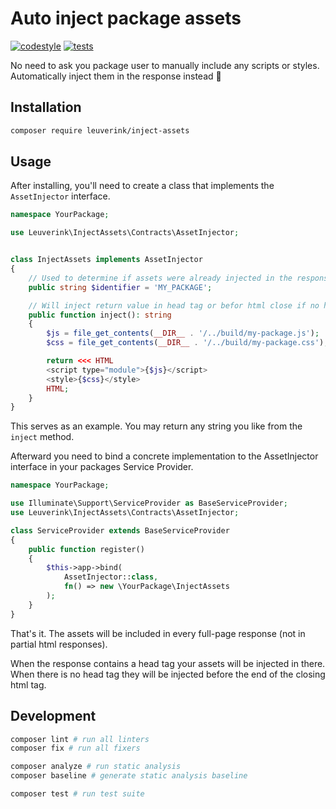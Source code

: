 # Auto inject package assets

[![codestyle](https://github.com/gwleuverink/inject-assets/actions/workflows/codestyle.yml/badge.svg)](https://github.com/gwleuverink/inject-assets/actions/workflows/codestyle.yml)
[![tests](https://github.com/gwleuverink/inject-assets/actions/workflows/tests.yml/badge.svg)](https://github.com/gwleuverink/inject-assets/actions/workflows/tests.yml)

No need to ask you package user to manually include any scripts or styles. Automatically inject them in the response instead 🚀

## Installation

```bash
composer require leuverink/inject-assets
```

## Usage

After installing, you'll need to create a class that implements the `AssetInjector` interface.

```php
namespace YourPackage;

use Leuverink\InjectAssets\Contracts\AssetInjector;


class InjectAssets implements AssetInjector
{
    // Used to determine if assets were already injected in the response
    public string $identifier = 'MY_PACKAGE';

    // Will inject return value in head tag or befor html close if no head is present
    public function inject(): string
    {
        $js = file_get_contents(__DIR__ . '/../build/my-package.js');
        $css = file_get_contents(__DIR__ . '/../build/my-package.css');

        return <<< HTML
        <script type="module">{$js}</script>
        <style>{$css}</style>
        HTML;
    }
}
```

This serves as an example. You may return any string you like from the `inject` method.

Afterward you need to bind a concrete implementation to the AssetInjector interface in your packages Service Provider.

```php
namespace YourPackage;

use Illuminate\Support\ServiceProvider as BaseServiceProvider;
use Leuverink\InjectAssets\Contracts\AssetInjector;

class ServiceProvider extends BaseServiceProvider
{
    public function register()
    {
        $this->app->bind(
            AssetInjector::class,
            fn() => new \YourPackage\InjectAssets
        );
    }
}
```

That's it. The assets will be included in every full-page response (not in partial html responses).

When the response contains a head tag your assets will be injected in there. When there is no head tag they will be injected before the end of the closing html tag.

## Development

```bash
composer lint # run all linters
composer fix # run all fixers

composer analyze # run static analysis
composer baseline # generate static analysis baseline

composer test # run test suite
```

